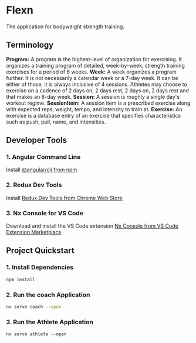 # Flexn

The application for bodyweight strength training.

## Terminology

**Program:** A program is the highest-level of organization for exercising. It organizes a training program of detailed, week-by-week, strength training exercises for a period of 6 weeks.
**Week:** A week organizes a program further. It is not necessarily a calendar week or a 7-day week. It can be either of those, it is always inclusive of 4 sessions. Athletes may choose to exercise on a cadence of 2 days on, 2 days rest, 2 days on, 2 days rest and that makes an 8-day week.
**Session:** A session is roughly a single day's workout regime.
**SessionItem:** A session item is a prescribed exercise along with expected reps, weight, tempo, and intensity to train at.
**Exercise:** An exercise is a database entry of an exercise that specifies characteristics such as push, pull, name, and intensities.

## Developer Tools

### 1. Angular Command Line

Install [@angular/cli from npm](https://cli.angular.io/)

### 2. Redux Dev Tools

Install [Redux Dev Tools from Chrome Web Store](https://chrome.google.com/webstore/detail/redux-devtools/lmhkpmbekcpmknklioeibfkpmmfibljd?hl=en)

### 3. Nx Console for VS Code

Download and install the VS Code extension [Nx Console from VS Code Extension Marketplace](https://nx.dev/angular/cli/console)

## Project Quickstart

### 1. Install Dependencies

```sh
npm install
```

### 2. Run the coach Application

```sh
nx serve coach --open
```

### 3. Run the Athlete Application

```
nx serve athlete --open
```
